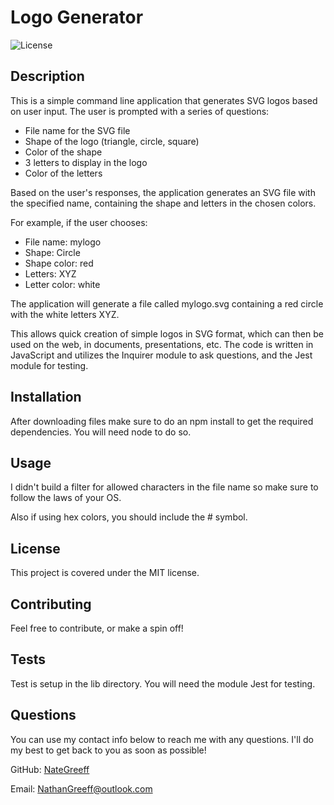 # Logo Generator

![License](https://img.shields.io/badge/License-MIT-blue.svg)

## Description

This is a simple command line application that generates SVG logos based on user input. The user is prompted with a series of questions:

- File name for the SVG file
- Shape of the logo (triangle, circle, square)
- Color of the shape
- 3 letters to display in the logo
- Color of the letters

Based on the user's responses, the application generates an SVG file with the specified name, containing the shape and letters in the chosen colors.

For example, if the user chooses:

- File name: mylogo
- Shape: Circle
- Shape color: red
- Letters: XYZ
- Letter color: white
  
The application will generate a file called mylogo.svg containing a red circle with the white letters XYZ.

This allows quick creation of simple logos in SVG format, which can then be used on the web, in documents, presentations, etc. The code is written in JavaScript and utilizes the Inquirer module to ask questions, and the Jest module for testing.

## Installation

After downloading files make sure to do an npm install to get the required dependencies. You will need node to do so.

## Usage

I didn't build a filter for allowed characters in the file name so make sure to follow the laws of your OS.

Also if using hex colors, you should include the # symbol.

## License

This project is covered under the MIT license.

## Contributing

Feel free to contribute, or make a spin off!

## Tests

Test is setup in the lib directory. You will need the module Jest for testing.

## Questions

You can use my contact info below to reach me with any questions. I'll do my best to get back to you as soon as possible!

GitHub: [NateGreeff](https://github.com/NateGreeff)

Email: [NathanGreeff@outlook.com](mailto:NathanGreeff@outlook.com)

